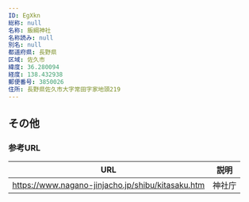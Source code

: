 ```yaml
---
ID: EgXkn
総称: null
名称: 飯綱神社
名称読み: null
別名: null
都道府県: 長野県
区域: 佐久市
緯度: 36.280094
経度: 138.432938
郵便番号: 3850026
住所: 長野県佐久市大字常田字家地頭219
---
```


## その他

### 参考URL

| URL                                               | 説明   |
| ------------------------------------------------- | ------ |
| https://www.nagano-jinjacho.jp/shibu/kitasaku.htm | 神社庁 |
